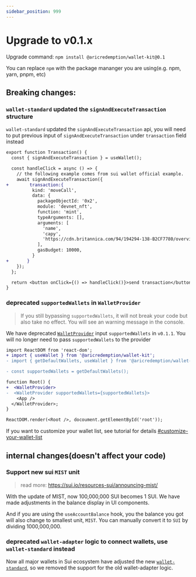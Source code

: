 ```yaml
---
sidebar_position: 999
---
```


# Upgrade to v0.1.x

Upgrade command: `npm install @aricredemption/wallet-kit@0.1`

You can replace `npm` with the package mananger you are using(e.g. npm, yarn, pnpm, etc)

## Breaking changes:

### `wallet-standard` updated the `signAndExecuteTransaction` structure

`wallet-standard` updated the `signAndExecuteTransaction` api, you will need to put previous input of `signAndExecuteTransaction` under `transaction` field instead

```diff
export function Transaction() {
  const { signAndExecuteTransaction } = useWallet();

  const handleClick = async () => {
    // the following example comes from sui wallet official example.
    await signAndExecuteTransaction({
+        transaction:{
          kind: 'moveCall',
          data: {
            packageObjectId: '0x2',
            module: 'devnet_nft',
            function: 'mint',
            typeArguments: [],
            arguments: [
              'name',
              'capy',
              'https://cdn.britannica.com/94/194294-138-B2CF7780/overview-capybara.jpg?w=800&h=450&c=crop',
            ],
            gasBudget: 10000,
          }
+       }
    });
  };

  return <button onClick={() => handleClick()}>send transaction</button>;
}
```

### deprecated `supportedWallets` in `WalletProvider`

> If you still bypassing `supportedWallets`, it will not break your code but also take no effect. You will see an warning message in the console.

We have deprecated [`WalletProvider`](/docs/components/WalletProvider) input `supportedWallets` in `v0.1.1`. You will no longer need to pass `supportedWallets` to the provider

```diff
import ReactDOM from 'react-dom';
+ import { useWallet } from '@aricredemption/wallet-kit';
- import { getDefaultWallets, useWallet } from '@aricredemption/wallet-kit';

- const supportedWallets = getDefaultWallets();

function Root() {
+  <WalletProvider>
-  <WalletProvider supportedWallets={supportedWallets}>
    <App />
  </WalletProvider>;
}

ReactDOM.render(<Root />, docoument.getElementById('root'));
```

If you want to customize your wallet list, see tutorial for details [#customize-your-wallet-list](https://github.com/suiet/wallet-kit/blob/main/website/docs/components/WalletProvider.md#customize-your-wallet-list)

## internal changes(doesn't affect your code)

### Support new sui `MIST` unit

> read more: https://sui.io/resources-sui/announcing-mist/

With the update of MIST, now 100,000,000 SUI becomes 1 SUI. We have made adjustments in the balance display in UI components.

And if you are using the `useAccountBalance` hook, you the balance you got will also change to smallest unit, `MIST`. You can manually convert it to `SUI` by dividing 1000,000,000.

### deprecated `wallet-adapter` logic to connect wallets, use `wallet-standard` instead

Now all major wallets in Sui ecosystem have adjusted the new [`wallet-standard`](https://github.com/wallet-standard/wallet-standard), so we removed the support for the old wallet-adapter logic.

